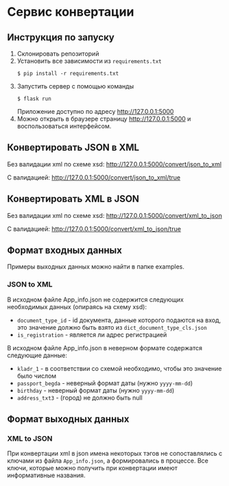 # Сервис конвертации
## Инструкция по запуску
1. Склонировать репозиторий
2. Установить все зависимости из `requirements.txt`
    ```
    $ pip install -r requirements.txt
    ```
3. Запустить сервер с помощью команды
    ```
    $ flask run
    ```
    Приложение доступно по адресу http://127.0.0.1:5000
4. Можно открыть в браузере страницу http://127.0.0.1:5000 и воспользоваться интерфейсом.

## Конвертировать JSON в XML
Без валидации xml по схеме xsd:
http://127.0.0.1:5000/convert/json_to_xml

С валидацией:
http://127.0.0.1:5000/convert/json_to_xml/true

## Конвертировать XML в JSON
Без валидации xml по схеме xsd:
http://127.0.0.1:5000/convert/xml_to_json

С валидацией:
http://127.0.0.1:5000/convert/xml_to_json/true

## Формат входных данных
Примеры выходных данных можно найти в папке examples.
### JSON to XML
В исходном файле App_info.json не содержится следующих необходимых данных (опираясь на схему xsd):
- `document_type_id` - id документа, данные которого подаются на вход, это значение должно быть взято из `dict_document_type_cls.json`
- `is_registration` - является ли адрес регистрацией

В исходном файле App_info.json в неверном формате содержатся следующие данные:
- `kladr_1` - в соответствии со схемой необходимо, чтобы это значение было числом
- `passport_begda` - неверный формат даты (нужно `yyyy-mm-dd`)
- `birthday` - неверный формат даты (нужно `yyyy-mm-dd`)
- `address_txt3` - (город) не должно быть null

## Формат выходных данных
### XML to JSON
При конвертации xml в json имена некоторых тэгов не сопоставлялись с ключами из файла `App_info.json`, а формировались в процессе. 
Все ключи, которые можно получить при конвертации имеют информативные названия.
